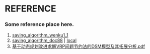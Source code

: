 # REFERENCE

### Some reference place here.


1. [saving_algorithm_wenku1_1](https://wenku.baidu.com/view/0156615c783e0912a2162ab2.html)
2. [saving_algorithm_doc88](http://www.doc88.com/p-576886308902.html) | [local](./saving_algorithm_doc88.pdf)
2. [基于动态规划改进求解VRP问题节约法的DSM模型及其拓展分析.pdf](./基于动态规划改进求解VRP问题节约法的DSM模型及其拓展分析.pdf)
